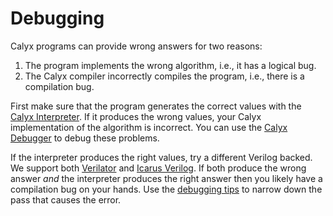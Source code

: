 # Debugging

Calyx programs can provide wrong answers for two reasons:
1. The program implements the wrong algorithm, i.e., it has a logical bug.
2. The Calyx compiler incorrectly compiles the program, i.e., there is a compilation bug.

First make sure that the program generates the correct values with the [Calyx
Interpreter][interp]. If it produces the wrong values, your Calyx implementation of the
algorithm is incorrect. You can use the [Calyx Debugger](./cider.md) to debug these problems.

If the interpreter produces the right values, try a different Verilog backed. We support both
[Verilator](../running-calyx/fud/index.md#verilator) and [Icarus Verilog](../running-calyx/fud/index.md#icarus-verilog). If
both produce the wrong answer *and* the interpreter produces the right answer then you likely have
a compilation bug on your hands. Use the [debugging tips][tips] to narrow down the pass that causes
the error.

[tips]: ./debug.md
[cidr]: ./cider.md
[interp]: ../running-calyx/interpreter.md
